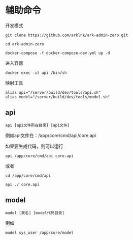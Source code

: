 # 辅助命令

开发模式

```
git clone https://github.com/arklnk/ark-admin-zero.git
```

```
cd ark-admin-zero
```

```
docker-compose -f docker-compose-dev.yml up -d
```

进入容器

```
docker exec -it api /bin/sh
```

映射工具

```
alias api="/server/build/dev/tools/api.sh"
alias model="/server/build/dev/tools/model.sh"
```

## api

```
api [api文件所在目录] [api文件]
```

例如api文件在：/app/core/cmd/api/core.api

如果要生成代码，则可以运行

```
api /app/core/cmd/api core.api
```

或者

```
cd /app/core/cmd/api
```

```
api ./ core.api
```

## model

```
model [表名] [model代码目录]
```

例如

```
model sys_user /app/core/model
```

